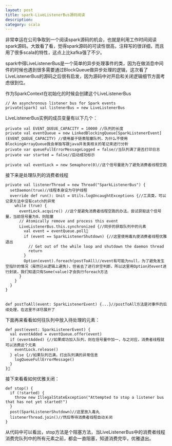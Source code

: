 ```yaml
---
layout: post
title: spark-LiveListenerBus源码阅读
description: 
category: scala
---
```


非常幸运在公司争取到一个阅读spark源码的机会，也就是利用工作时间阅读spark源码。大致看了看，觉得spark源码的可读性很高，注释写的很详细，而且用了很多scala的特性，这点上比kafka强了不少。

spark中得LiveListenerBus是一个简单的异步处理事件的类，因为在做消息中间件的时候也遇到很多需要通过BlockQueue做异步处理的逻辑，这次看了LiveListenerBus的源码之后很有启发，因为源码中对开启和关闭逻辑细节方面考虑很到位。

作为SparkContext在初始化的时候会创建这个LiveListenerBus

	// An asynchronous listener bus for Spark events
	private[spark] val listenerBus = new LiveListenerBus
	

LiveListenerBus实例的成员变量有以下几个：

	private val EVENT_QUEUE_CAPACITY = 10000 //队列的长度
	private val eventQueue = new LinkedBlockingQueue[SparkListenerEvent](EVENT_QUEUE_CAPACITY) //使用基于链表阻塞队列，为什么不使用BlockingArrayQueue我会单独写跟java并发类相关的笔记来进行分析
	private var queueFullErrorMessageLogged = false//当队列满了是否打印日志
	private var started = false//启动成功标示

	private val eventLock = new Semaphore(0)//这个信号量是为了避免消费者线程空跑
	
	
接下来是处理队列的消费者线程

	private val listenerThread = new Thread("SparkListenerBus") {
	  setDaemon(true)//线程本身设为守护线程
	  override def run(): Unit = Utils.logUncaughtExceptions {//工具类，可以记录方法中没有catch的异常
	    while (true) {
    	  eventLock.acquire() //这个是避免消费者线程空跑的办法，尝试获取这个信号量，当前信号量为0，则阻塞
          // Atomically remove and process this event
	      LiveListenerBus.this.synchronized {//同步的获取队列中的元素
    	    val event = eventQueue.poll
	        if (event == SparkListenerShutdown) {//这里使用毒丸使消费者线程优雅退出
    	      // Get out of the while loop and shutdown the daemon thread
	          return
    	    }
	        Option(event).foreach(postToAll)//event有可能为null，为了避免发生空指针的情况（虽然已从逻辑上避免)，但省去了进行非空判断，所以这里用Option对event进行封装，我们知道只有Some(value)才会执行foreach方法
          }
        }
      }
    }

    
    def postToAll(event: SparkListenerEvent) {...}//postToAll方法是对事件的后续处理，在这里不详尽展开了
    
下面再来看看如何往队列中放入待处理的元素：

	def post(event: SparkListenerEvent) {
      val eventAdded = eventQueue.offer(event)
	  if (eventAdded) {//如果成功加入队列，则在信号量中加一，与之对应，消费者线程就可以消费这个元素
	    eventLock.release()
	  } else {//如果队列已满，打出队列满的异常信息
	    logQueueFullErrorMessage()
	  }	
	}
	
接下来看看如何优雅关闭：

	def stop() {
	  if (!started) {
    	throw new IllegalStateException("Attempted to stop a listener bus that has not yet started!")
	  }
	  post(SparkListenerShutdown)//这里放入毒丸
	  listenerThread.join()//然后等待消费者线程自动关闭
	}
	
从代码中可以看出，stop方法是个阻塞方法，当LiveListenerBus中的消费者线程消费完队列中的所有元素之前，都会一直阻塞，知道消费完毕，优雅退出。


